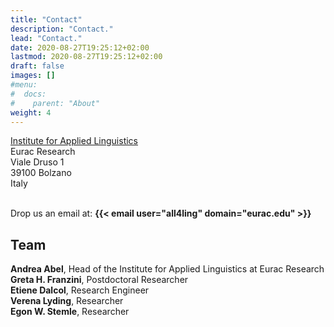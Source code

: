 ```yaml
---
title: "Contact"
description: "Contact."
lead: "Contact."
date: 2020-08-27T19:25:12+02:00
lastmod: 2020-08-27T19:25:12+02:00
draft: false
images: []
#menu:
#  docs:
#    parent: "About"
weight: 4
---
```


[Institute for Applied Linguistics](https://www.eurac.edu/en/research/autonomies/commul/Pages/default.aspx)<br />
Eurac Research<br />
Viale Druso 1<br />
39100 Bolzano<br />
Italy

<br />
Drop us an email at: <strong>{{< email user="all4ling" domain="eurac.edu" >}}</strong>

## Team

<strong>Andrea Abel</strong>, Head of the Institute for Applied Linguistics at Eurac Research<br />
<strong>Greta H. Franzini</strong>, Postdoctoral Researcher<br />
<strong>Etiene Dalcol</strong>, Research Engineer<br />
<strong>Verena Lyding</strong>, Researcher<br />
<strong>Egon W. Stemle</strong>, Researcher

